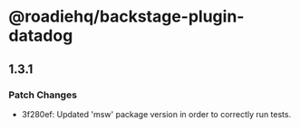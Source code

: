 # @roadiehq/backstage-plugin-datadog

## 1.3.1
### Patch Changes

- 3f280ef: Updated 'msw' package version in order to correctly run tests.
